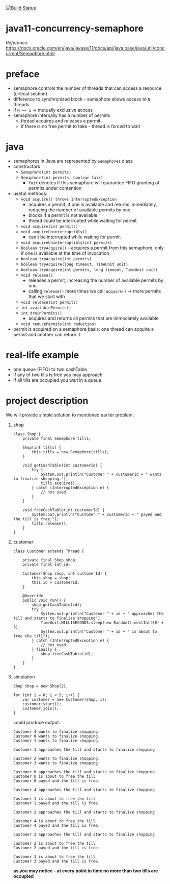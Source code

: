 [![Build Status](https://travis-ci.com/mtumilowicz/java11-concurrency-semaphore.svg?branch=master)](https://travis-ci.com/mtumilowicz/java11-concurrency-semaphore)

# java11-concurrency-semaphore

_Reference_: https://docs.oracle.com/en/java/javase/11/docs/api/java.base/java/util/concurrent/Semaphore.html

# preface
* semaphore controls the number of threads that can access 
a resource (critical section)
* difference to synchronized block - semaphore allows access 
to `N` threads
* if `N == 1` -> mutually exclusive access
* semaphore internally has a number of permits
    * thread acquires and releases a permit
    * if there is no free permit to take - thread is forced to wait

# java
* semaphores in Java are represented by `Semaphores` class
* constructors
    * `Semaphore(int permits)`
    * `Semaphore(int permits, boolean fair)`
        * `fair` denotes if this semaphore will guarantee
         FIFO granting of permits under contention
* useful methods:
    * `void acquire() throws InterruptedException`
        * acquires a permit, if one is available and returns immediately, 
        reducing the number of available permits by one
        * blocks if a permit is not available
        * thread could be interrupted while waiting for permit
    * `void acquire(int permits)`
    * `void acquireUninterruptibly()`
        * can't be interrupted while waiting for permit
    * `void acquireUninterruptibly(int permits)`
    * `boolean tryAcquire()` - acquires a permit from this semaphore, only if one is available at the
        time of invocation
    * `boolean tryAcquire(int permits)`
    * `boolean tryAcquire(long timeout, TimeUnit unit)`
    * `boolean tryAcquire(int permits, long timeout, TimeUnit unit)`
    * `void release()`
        * releases a permit, increasing the number of available permits by one
        * calling `release()` more times we call `acquire()` -> more permits that we start with
    * `void release(int permits)`
    * `int availablePermits()`
    * `int drainPermits()`
        * acquires and returns all permits that are immediately available
    * `void reducePermits(int reduction)`
* permit is acquired on a semaphore basis: one thread can acquire a permit 
and another can return it
# real-life example
* one queue (FIFO) to two cashTable
* if any of two tills is free you may approach
* if all tills are occupied you wait in a queue

# project description
We will provide simple solution to mentioned earlier problem.
1. shop
    ```
    class Shop {
        private final Semaphore tills;
    
        Shop(int tills) {
            this.tills = new Semaphore(tills);
        }
    
        void getCashTable(int customerId) {
            try {
                System.out.println("Customer " + customerId + " wants to finalize shopping.");
                tills.acquire();
            } catch (InterruptedException e) {
                // not used
            }
        }
    
        void freeCashTable(int customerId) {
            System.out.println("Customer " + customerId + " payed and the till is free.");
            tills.release();
        }
    }
    ```
1. customer
    ```
    class Customer extends Thread {
    
        private final Shop shop;
        private final int id;
    
        Customer(Shop shop, int customerId) {
            this.shop = shop;
            this.id = customerId;
        }
    
        @Override
        public void run() {
            shop.getCashTable(id);
            try {
                System.out.println("Customer " + id + " approaches the till and starts to finalize shopping");
                TimeUnit.MILLISECONDS.sleep(new Random().nextInt(50) + 3);
                System.out.println("Customer " + id + " is about to free the till");
            } catch (InterruptedException e) {
                // not used
            } finally {
                shop.freeCashTable(id);
            }
        }
    }
    ```
1. simulation
    ```
    Shop shop = new Shop(2);
    
    for (int i = 0; i < 5; i++) {
        var customer = new Customer(shop, i);
        customer.start();
        customer.join();
    }
    ```
    could produce output:
    ```
    Customer 4 wants to finalize shopping.
    Customer 0 wants to finalize shopping.
    Customer 1 wants to finalize shopping.
    
    Customer 1 approaches the till and starts to finalize shopping
    
    Customer 2 wants to finalize shopping.
    Customer 3 wants to finalize shopping.
    
    Customer 0 approaches the till and starts to finalize shopping
    Customer 0 is about to free the till
    Customer 0 payed and the till is free.
    
    Customer 4 approaches the till and starts to finalize shopping
    
    Customer 1 is about to free the till
    Customer 1 payed and the till is free.
    
    Customer 2 approaches the till and starts to finalize shopping
    
    Customer 4 is about to free the till
    Customer 4 payed and the till is free.
    
    Customer 3 approaches the till and starts to finalize shopping
    
    Customer 2 is about to free the till
    Customer 2 payed and the till is free.
    
    Customer 3 is about to free the till
    Customer 3 payed and the till is free.
    ```
    **as you may notice - at every point in time no more than 
    two tills are occupied**